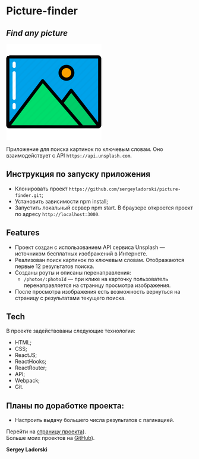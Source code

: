 # Picture-finder

## _Find any picture_

[![Mesto](./public/favicon.png)](https://sergeyladorski.github.io/picture-finder/)

Приложение для поиска картинок по ключевым словам. Оно взаимодействует c API `https://api.unsplash.com`.

## Инструкция по запуску приложения

- Клонировать проект `https://github.com/sergeyladorski/picture-finder.git`;
- Установить зависимости npm install;
- Запустить локальный сервер npm start. В браузере откроется проект по адресу `http://localhost:3000`.

## Features

- Проект создан c использованием API сервиса Unsplash — источником бесплатных изображений в Интернете.
- Реализован поиск картинок по ключевым словам. Отображаются первые 12 результатов поиска.
- Созданы роуты и описаны перенаправления:
  - `/photos/:photoId` — при клике на карточку пользователь перенаправляется на страницу просмотра изображения.
- После просмотра изображения есть возможность вернуться на страницу с результатами текущего поиска.

## Tech

В проекте задействованы следующие технологии:

- HTML;
- CSS;
- ReactJS;
- ReactHooks;
- ReactRouter;
- API;
- Webpack;
- Git.

## Планы по доработке проекта:

- Настроить выдачу большего числа результатов с пагинацией.

Перейти на [страницу проекта](https://sergeyladorski.github.io/picture-finder/)).  
Больше моих проектов на [GitHub](https://github.com/sergeyladorski)).

**Sergey Ladorski**